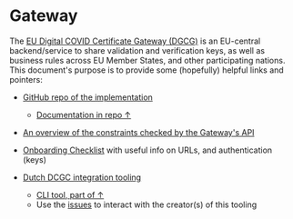 # Gateway

The [EU Digital COVID Certificate Gateway (DGCG)](https://github.com/eu-digital-green-certificates/dgc-gateway/) is an EU-central backend/service to share validation and verification keys, as well as business rules across EU Member States, and other participating nations.
This document's purpose is to provide some (hopefully) helpful links and pointers:

* [GitHub repo of the implementation](https://github.com/eu-digital-green-certificates/dgc-gateway/)
    * [Documentation in repo &uarr;](https://github.com/eu-digital-green-certificates/dgc-gateway/tree/main/docs)

* [An overview of the constraints checked by the Gateway's API](https://github.com/eu-digital-green-certificates/dgc-business-rules-testdata/blob/main/tooling/Gateway-constraints.adoc)

* [Onboarding Checklist](https://github.com/eu-digital-green-certificates/dgc-participating-countries/blob/main/gateway/OnboardingChecklist.md) with useful info on URLs, and authentication (keys)

* [Dutch DCGC integration tooling](https://github.com/minvws/nl-covid19-coronacheck-app-dgcg-integration)
    * [CLI tool, part of &uarr;](https://github.com/minvws/nl-covid19-coronacheck-app-dgcg-integration/tree/main/src/DigitalGreenGatewayTool)
    * Use the [issues](https://github.com/minvws/nl-covid19-coronacheck-app-dgcg-integration/issues) to interact with the creator(s) of this tooling

